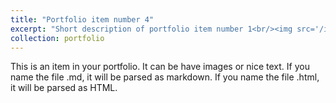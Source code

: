 ```yaml
---
title: "Portfolio item number 4"
excerpt: "Short description of portfolio item number 1<br/><img src='/images/portfolio/ENLACE2021_Certificate_KevinValenzuela.jpg' width='500' height='300'>"
collection: portfolio
---
```


This is an item in your portfolio. It can be have images or nice text. If you name the file .md, it will be parsed as markdown. If you name the file .html, it will be parsed as HTML.
